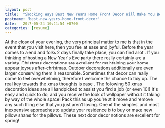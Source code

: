 ```yaml
---
layout: post
title:  "Shocking Ways Best New Years Home Front Decor Will Make You Better in Be"
postname: "best-new-years-home-front-decor"
date:   2017-05-24 10:14:54 +0700
categories: [resume]
---
```

At the close of your evening, the very principal matter to me is that in the event that you visit here, then you feel at ease and joyful. Before the year comes to a end and folks 2 days finally take place, you can find a lot . If you thinking of hosting a New Year's Eve party there really certainly are a variety. Christmas decorations are excellent for maintaining your home appear joyous after-christmas. Outdoor decorations additionally are even larger conserving them is reasonable. Sometimes that decor can really come to feel overwhelming, therefore I welcome the chance to tidy up. The real key towards the xmas thoughts is ease . The following 50 xmas decoration ideas are all handpicked to assist you find a job (or even 10!) It's easy and quick to do, and you receive the look of wallpaper without it taking by way of the whole space! Pack this as up you're at it move and remove any such thing else that you just aren't loving. One of the simplest and most inexpensive approaches to update your residence is to buy or make new pillow shams for the pillows. These next door decor notions are excellent for spring!
